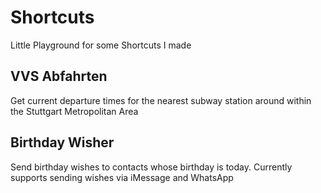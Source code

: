 # Shortcuts
Little Playground for some Shortcuts I made

## VVS Abfahrten
Get current departure times for the nearest subway station around within the Stuttgart Metropolitan Area

## Birthday Wisher
Send birthday wishes to contacts whose birthday is today. Currently supports sending wishes via iMessage and WhatsApp
